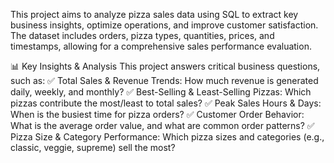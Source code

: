 This project aims to analyze pizza sales data using SQL to extract key business insights, optimize operations, and improve customer satisfaction. The dataset includes orders, pizza types, quantities, prices, and timestamps, allowing for a comprehensive sales performance evaluation.

📊 Key Insights & Analysis
This project answers critical business questions, such as:
✅ Total Sales & Revenue Trends: How much revenue is generated daily, weekly, and monthly?
✅ Best-Selling & Least-Selling Pizzas: Which pizzas contribute the most/least to total sales?
✅ Peak Sales Hours & Days: When is the busiest time for pizza orders?
✅ Customer Order Behavior: What is the average order value, and what are common order patterns?
✅ Pizza Size & Category Performance: Which pizza sizes and categories (e.g., classic, veggie, supreme) sell the most?
